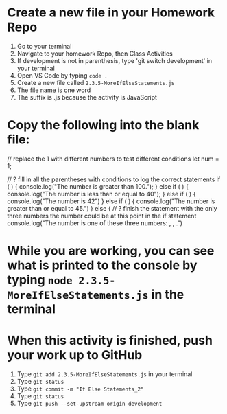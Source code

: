 # Create a new file in your Homework Repo
1. Go to your terminal
2. Navigate to your homework Repo, then Class Activities
3. If development is not in parenthesis, type 'git switch development' in your terminal
4. Open VS Code by typing `code .`
5. Create a new file called `2.3.5-MoreIfElseStatements.js`
  1. The file name is one word
  2. The suffix is .js because the activity is JavaScript

# Copy the following into the blank file:
// replace the 1 with different numbers to test different conditions
let num = 1;

// ? fill in all the parentheses with conditions to log the correct statements
if ( ) {
  console.log("The number is greater than 100.");
} else if ( ) {
  console.log("The number is less than or equal to 40");
} else if ( ) {
  console.log("The number is 42")
} else if ( ) {
  console.log("The number is greater than or equal to 45.")
} else {
  // ? finish the statement with the only three numbers the number could be at this point in the if statement
  console.log("The number is one of these three numbers: , , .")

# While you are working, you can see what is printed to the console by typing `node 2.3.5-MoreIfElseStatements.js` in the terminal

# When this activity is finished, push your work up to GitHub
1. Type `git add 2.3.5-MoreIfElseStatements.js` in your terminal
2. Type `git status`
3. Type `git commit -m "If Else Statements_2"`
4. Type `git status`
5. Type `git push --set-upstream origin development`
